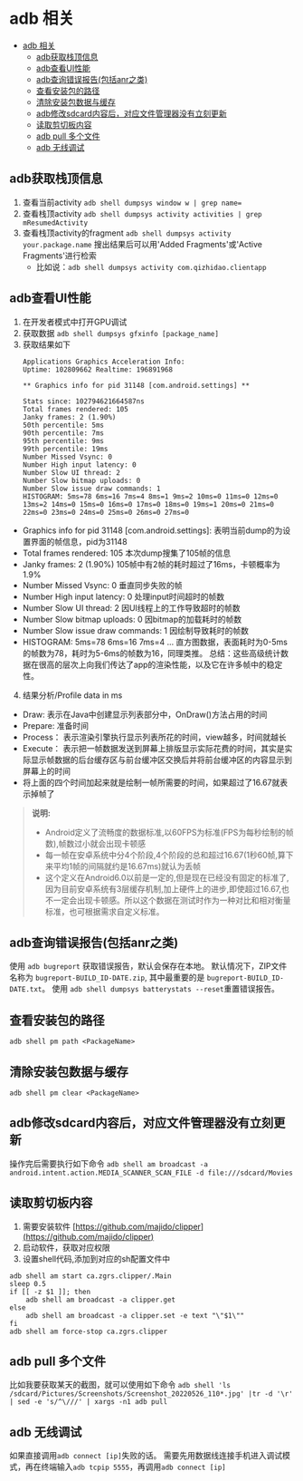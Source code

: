 # adb 相关

- [adb 相关](#adb-相关)
  - [adb获取栈顶信息](#adb获取栈顶信息)
  - [adb查看UI性能](#adb查看ui性能)
  - [adb查询错误报告(包括anr之类)](#adb查询错误报告包括anr之类)
  - [查看安装包的路径](#查看安装包的路径)
  - [清除安装包数据与缓存](#清除安装包数据与缓存)
  - [adb修改sdcard内容后，对应文件管理器没有立刻更新](#adb修改sdcard内容后对应文件管理器没有立刻更新)
  - [读取剪切板内容](#读取剪切板内容)
  - [adb pull 多个文件](#adb-pull-多个文件)
  - [adb 无线调试](#adb-无线调试)

## adb获取栈顶信息
1. 查看当前activity
`adb shell dumpsys window w | grep name=`
2. 查看栈顶activity
`adb shell dumpsys activity activities | grep mResumedActivity`
3. 查看栈顶activity的fragment
`adb shell dumpsys activity your.package.name`
搜出结果后可以用'Added Fragments'或'Active Fragments'进行检索
   - 比如说：`adb shell dumpsys activity com.qizhidao.clientapp`  

## adb查看UI性能
1. 在开发者模式中打开GPU调试
2. 获取数据
   `adb shell dumpsys gfxinfo [package_name]`
3. 获取结果如下
   ```shell
   Applications Graphics Acceleration Info:
   Uptime: 102809662 Realtime: 196891968

   ** Graphics info for pid 31148 [com.android.settings] **

   Stats since: 102794621664587ns
   Total frames rendered: 105
   Janky frames: 2 (1.90%)
   50th percentile: 5ms
   90th percentile: 7ms
   95th percentile: 9ms
   99th percentile: 19ms
   Number Missed Vsync: 0
   Number High input latency: 0
   Number Slow UI thread: 2
   Number Slow bitmap uploads: 0
   Number Slow issue draw commands: 1
   HISTOGRAM: 5ms=78 6ms=16 7ms=4 8ms=1 9ms=2 10ms=0 11ms=0 12ms=0 13ms=2 14ms=0 15ms=0 16ms=0 17ms=0 18ms=0 19ms=1 20ms=0 21ms=0 22ms=0 23ms=0 24ms=0 25ms=0 26ms=0 27ms=0 
   ```
   
- Graphics info for pid 31148 [com.android.settings]: 表明当前dump的为设置界面的帧信息，pid为31148
- Total frames rendered: 105 本次dump搜集了105帧的信息
- Janky frames: 2 (1.90%) 105帧中有2帧的耗时超过了16ms，卡顿概率为1.9%
- Number Missed Vsync: 0 垂直同步失败的帧
- Number High input latency: 0 处理input时间超时的帧数
- Number Slow UI thread: 2 因UI线程上的工作导致超时的帧数
- Number Slow bitmap uploads: 0 因bitmap的加载耗时的帧数
- Number Slow issue draw commands: 1 因绘制导致耗时的帧数
- HISTOGRAM: 5ms=78 6ms=16 7ms=4 ... 直方图数据，表面耗时为0-5ms的帧数为78，耗时为5-6ms的帧数为16，同理类推。
 总结：这些高级统计数据在很高的层次上向我们传达了app的渲染性能，以及它在许多帧中的稳定性。

4. 结果分析/Profile data in ms
- Draw: 表示在Java中创建显示列表部分中，OnDraw()方法占用的时间
- Prepare: 准备时间
- Process： 表示渲染引擎执行显示列表所花的时间，view越多，时间就越长
- Execute： 表示把一帧数据发送到屏幕上排版显示实际花费的时间，其实是实际显示帧数据的后台缓存区与前台缓冲区交换后并将前台缓冲区的内容显示到屏幕上的时间
- 将上面的四个时间加起来就是绘制一帧所需要的时间，如果超过了16.67就表示掉帧了

> **说明:**
> - Android定义了流畅度的数据标准,以60FPS为标准(FPS为每秒绘制的帧数),帧数过小就会出现卡顿感
> - 每一帧在安卓系统中分4个阶段,4个阶段的总和超过16.67(1秒60帧,算下来平均1帧的间隔就约是16.67ms)就认为丢帧
> - 这个定义在Android6.0以前是一定的,但是现在已经没有固定的标准了,因为目前安卓系统有3层缓存机制,加上硬件上的进步,即使超过16.67,也不一定会出现卡顿感。所以这个数据在测试时作为一种对比和相对衡量标准，也可根据需求自定义标准。

## adb查询错误报告(包括anr之类)
使用 `adb bugreport` 获取错误报告，默认会保存在本地。
默认情况下，ZIP文件名称为 `bugreport-BUILD_ID-DATE.zip`, 其中最重要的是 `bugreport-BUILD_ID-DATE.txt`。
使用 `adb shell dumpsys batterystats --reset`重置错误报告。

## 查看安装包的路径
`adb shell pm path <PackageName>`

## 清除安装包数据与缓存
`adb shell pm clear <PackageName>`

## adb修改sdcard内容后，对应文件管理器没有立刻更新
操作完后需要执行如下命令 `adb shell am broadcast -a android.intent.action.MEDIA_SCANNER_SCAN_FILE -d file:///sdcard/Movies`

## 读取剪切板内容
1. 需要安装软件
[https://github.com/majido/clipper](https://github.com/majido/clipper)
2. 启动软件，获取对应权限
3. 设置shell代码,添加到对应的sh配置文件中
```shell
adb shell am start ca.zgrs.clipper/.Main
sleep 0.5
if [[ -z $1 ]]; then
    adb shell am broadcast -a clipper.get
else
    adb shell am broadcast -a clipper.set -e text "\"$1\""
fi
adb shell am force-stop ca.zgrs.clipper
```

## adb pull 多个文件
比如我要获取某天的截图，就可以使用如下命令
`adb shell 'ls /sdcard/Pictures/Screenshots/Screenshot_20220526_110*.jpg' |tr -d '\r' | sed -e 's/^\///' | xargs -n1 adb pull`

## adb 无线调试
如果直接调用`adb connect [ip]`失败的话。
需要先用数据线连接手机进入调试模式，再在终端输入`adb tcpip 5555`，再调用`adb connect [ip]`